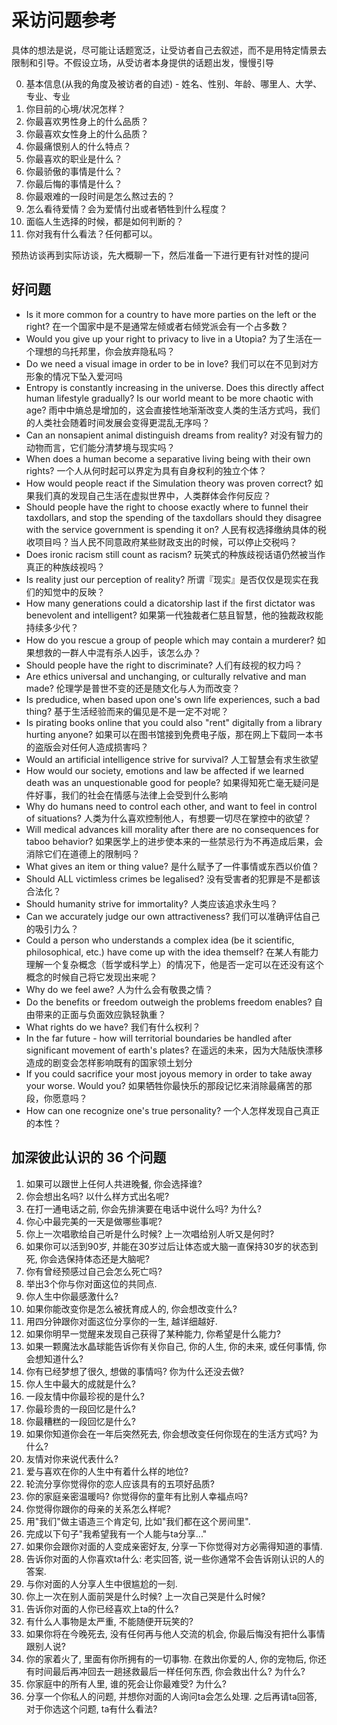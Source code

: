 # 采访问题参考

具体的想法是说，尽可能让话题宽泛，让受访者自己去叙述，而不是用特定情景去限制和引导。不假设立场，从受访者本身提供的话题出发，慢慢引导

0. 基本信息(从我的角度及被访者的自述) - 姓名、性别、年龄、哪里人、大学、专业、专业
1. 你目前的心境/状况怎样？
2. 你最喜欢男性身上的什么品质？
3. 你最喜欢女性身上的什么品质？
4. 你最痛恨别人的什么特点？
5. 你最喜欢的职业是什么？
6. 你最骄傲的事情是什么？
7. 你最后悔的事情是什么？
8. 你最艰难的一段时间是怎么熬过去的？
9. 怎么看待爱情？会为爱情付出或者牺牲到什么程度？
10. 面临人生选择的时候，都是如何判断的？
11. 你对我有什么看法？任何都可以。

预热访谈再到实际访谈，先大概聊一下，然后准备一下进行更有针对性的提问

## 好问题

+ Is it more common for a country to have more parties on the left or the right? 在一个国家中是不是通常左倾或者右倾党派会有一个占多数？
+ Would you give up your right to privacy to live in a Utopia? 为了生活在一个理想的乌托邦里，你会放弃隐私吗？
+ Do we need a visual image in order to be in love? 我们可以在不见到对方形象的情况下坠入爱河吗
+ Entropy is constantly increasing in the universe. Does this directly affect human lifestyle gradually? Is our world meant to be more chaotic with age? 雨中中熵总是增加的，这会直接性地渐渐改变人类的生活方式吗，我们的人类社会随着时间发展会变得更混乱无序吗？
+ Can an nonsapient animal distinguish dreams from reality? 对没有智力的动物而言，它们能分清梦境与现实吗？
+ When does a human become a separative living being with their own rights? 一个人从何时起可以界定为具有自身权利的独立个体？
+ How would people react if the Simulation theory was proven correct? 如果我们真的发现自己生活在虚拟世界中，人类群体会作何反应？
+ Should people have the right to choose exactly where to funnel their taxdollars, and stop the spending of the taxdollars should they disagree with the service government is spending it on? 人民有权选择缴纳具体的税收项目吗？当人民不同意政府某些财政支出的时候，可以停止交税吗？
+ Does ironic racism still count as racism? 玩笑式的种族歧视话语仍然被当作真正的种族歧视吗？
+ Is reality just our perception of reality? 所谓『现实』是否仅仅是现实在我们的知觉中的反映？
+ How many generations could a dicatorship last if the first dictator was benevolent and intelligent? 如果第一代独裁者仁慈且智慧，他的独裁政权能持续多少代？
+ How do you rescue a group of people which may contain a murderer? 如果想救的一群人中混有杀人凶手，该怎么办？
+ Should people have the right to discriminate? 人们有歧视的权力吗？
+ Are ethics universal and unchanging, or culturally relvative and man made? 伦理学是普世不变的还是随文化与人为而改变？
+ Is predudice, when based upon one's own life experiences, such a bad thing? 基于生活经验而来的偏见是不是一定不对呢？
+ Is pirating books online that you could also "rent" digitally from a library hurting anyone? 如果可以在图书馆接到免费电子版，那在网上下载同一本书的盗版会对任何人造成损害吗？
+ Would an artificial intelligence strive for survival? 人工智慧会有求生欲望
+ How would our society, emotions and law be affected if we learned death was an unquestionable good for people? 如果得知死亡毫无疑问是件好事，我们的社会在情感与法律上会受到什么影响
+ Why do humans need to control each other, and want to feel in control of situations? 人类为什么喜欢控制他人，有想要一切尽在掌控中的欲望？
+ Will medical advances kill morality after there are no consequences for taboo behavior? 如果医学上的进步使本来的一些禁忌行为不再造成后果，会消除它们在道德上的限制吗？
+ What gives an item or thing value? 是什么赋予了一件事情或东西以价值？
+ Should ALL victimless crimes be legalised? 没有受害者的犯罪是不是都该合法化？
+ Should humanity strive for immortality? 人类应该追求永生吗？
+ Can we accurately judge our own attractiveness? 我们可以准确评估自己的吸引力么？
+ Could a person who understands a complex idea (be it scientific, philosophical, etc.) have come up with the idea themself? 在某人有能力理解一个复杂概念（哲学或科学上）的情况下，他是否一定可以在还没有这个概念的时候自己将它发现出来呢？
+ Why do we feel awe? 人为什么会有敬畏之情？
+ Do the benefits or freedom outweigh the problems freedom enables? 自由带来的正面与负面效应孰轻孰重？
+ What rights do we have? 我们有什么权利？
+ In the far future - how will territorial boundaries be handled after significant movement of earth's plates? 在遥远的未来，因为大陆版快漂移造成的剧变会怎样影响既有的国家领土划分
+ If you could sacrifice your most joyous memory in order to take away your worse. Would you? 如果牺牲你最快乐的那段记忆来消除最痛苦的那段，你愿意吗？
+ How can one recognize one's true personality? 一个人怎样发现自己真正的本性？


## 加深彼此认识的 36 个问题

1. 如果可以跟世上任何人共进晚餐, 你会选择谁?
2. 你会想出名吗? 以什么样方式出名呢?
3. 在打一通电话之前, 你会先排演要在电话中说什么吗? 为什么?
4. 你心中最完美的一天是做哪些事呢?
5. 你上一次唱歌给自己听是什么时候? 上一次唱给别人听又是何时?
6. 如果你可以活到90岁, 并能在30岁过后让体态或大脑一直保持30岁的状态到死, 你会选保持体态还是大脑呢?
7. 你有曾经预感过自己会怎么死亡吗?
8. 举出3个你与你对面这位的共同点.
9. 你人生中你最感激什么?
10. 如果你能改变你是怎么被抚育成人的, 你会想改变什么?
11. 用四分钟跟你对面这位分享你的一生, 越详细越好.
12. 如果你明早一觉醒来发现自己获得了某种能力, 你希望是什么能力?
13. 如果一颗魔法水晶球能告诉你有关你自己, 你的人生, 你的未来, 或任何事情, 你会想知道什么?
14. 你有已经梦想了很久, 想做的事情吗? 你为什么还没去做?
15. 你人生中最大的成就是什么?
16. 一段友情中你最珍视的是什么?
17. 你最珍贵的一段回忆是什么?
18. 你最糟糕的一段回忆是什么?
19. 如果你知道你会在一年后突然死去, 你会想改变任何你现在的生活方式吗? 为什么?
20. 友情对你来说代表什么?
21. 爱与喜欢在你的人生中有着什么样的地位?
22. 轮流分享你觉得你的恋人应该具有的五项好品质?
23. 你的家庭亲密温暖吗? 你觉得你的童年有比别人幸福点吗?
24. 你觉得你跟你的母亲的关系怎么样呢?
25. 用"我们"做主语造三个肯定句, 比如"我们都在这个房间里".
26. 完成以下句子"我希望我有一个人能与ta分享..."
27. 如果你会跟你对面的人变成亲密好友, 分享一下你觉得对方必需得知道的事情.
28. 告诉你对面的人你喜欢ta什么: 老实回答, 说一些你通常不会告诉刚认识的人的答案.
29. 与你对面的人分享人生中很尴尬的一刻.
30. 你上一次在别人面前哭是什么时候? 上一次自己哭是什么时候?
31. 告诉你对面的人你已经喜欢上ta的什么?
32. 有什么人事物是太严重, 不能随便开玩笑的?
33. 如果你将在今晚死去, 没有任何再与他人交流的机会, 你最后悔没有把什么事情跟别人说?
34. 你的家着火了, 里面有你所拥有的一切事物. 在救出你爱的人, 你的宠物后, 你还有时间最后再冲回去一趟拯救最后一样任何东西, 你会救出什么? 为什么?
35. 你家庭中的所有人里, 谁的死会让你最难受? 为什么?
36. 分享一个你私人的问题, 并想你对面的人询问ta会怎么处理. 之后再请ta回答, 对于你选这个问题, ta有什么看法?

